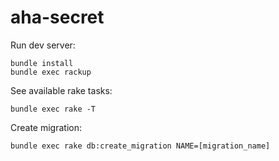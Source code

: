 # aha-secret

Run dev server:

```
bundle install
bundle exec rackup
```

See available rake tasks:

```
bundle exec rake -T
```

Create migration:

```
bundle exec rake db:create_migration NAME=[migration_name]
```
